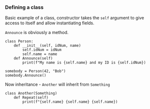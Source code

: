 ### Defining a class

Basic example of a class, constructor takes the `self` argument to give access to itself and allow instantiating fields.

`Announce` is obviously a method.

```
class Person:
    def __init__(self, idNum, name)
        self.idNum = idNum
        self.name = name
    def Announce(self)
        print(f"My name is {self.name} and my ID is {self.idNum})

somebody = Person(42, "Bob")
somebody.Announce()
```

Now inheritance - `Another` will inherit from `Something`

```
class Another(Something)
    def Repeat(self)
        print(f"{self.name} {self.name} {self.name})

